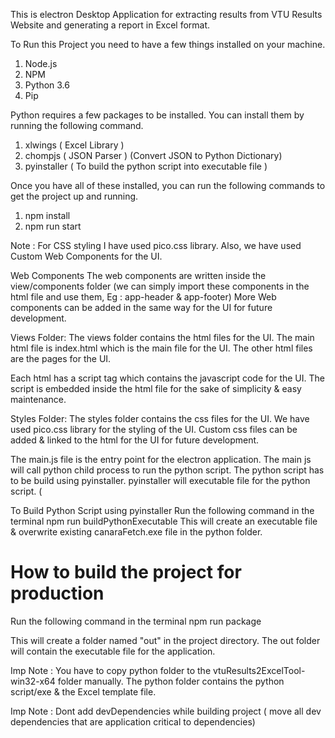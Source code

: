 This is electron Desktop Application for extracting results from VTU Results Website and generating a report in Excel format. 

To Run this Project you need to have a few things installed on your machine.

1. Node.js
2. NPM
3. Python 3.6
4. Pip

Python requires a few packages to be installed. You can install them by running the following command.

1. xlwings ( Excel Library )
2. chompjs ( JSON Parser ) (Convert JSON to Python Dictionary)
3. pyinstaller ( To build the python script into executable file )

Once you have all of these installed, you can run the following commands to get the project up and running.

1. npm install
2. npm run start

Note : For CSS styling I have used pico.css library. Also, we have used Custom Web Components for the UI.

Web Components 
The web components are written inside the view/components folder
(we can simply import these components in the html file and use them, Eg : app-header & app-footer)
More Web components can be added in the same way for the UI for future development.


Views Folder:
The views folder contains the html files for the UI.
The main html file is index.html which is the main file for the UI.
The other html files are the pages for the UI.

Each html has a script tag which contains the javascript code for the UI.
The script is embedded inside the html file for the sake of simplicity & easy maintenance.

Styles Folder:
The styles folder contains the css files for the UI.
We have used pico.css library for the styling of the UI.
Custom css files can be added & linked to the html for the UI for future development.


The main.js file is the entry point for the electron application.
The main js will call python child process to run the python script.
The python script has to be build using pyinstaller.
pyinstaller will executable file for the python script.
(


To Build Python Script using pyinstaller
Run the following command in the terminal
npm run buildPythonExecutable
This will create an executable file & overwrite existing canaraFetch.exe file in the python folder.


# How to build the project for production

Run the following command in the terminal
npm run package

This will create a folder named "out" in the project directory.
The out folder will contain the executable file for the application.

Imp Note : You have to copy python folder to the vtuResults2ExcelTool-win32-x64 folder manually.
The python folder contains the python script/exe & the Excel template file.

Imp Note : Dont add devDependencies while building project ( move all dev dependencies that are application critical to dependencies)







